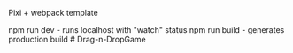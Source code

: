 Pixi + webpack template

npm run dev - runs localhost with "watch" status
npm run build - generates production build
#   D r a g - n - D r o p G a m e  
 